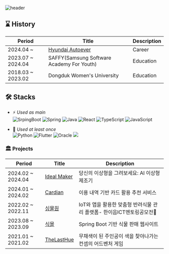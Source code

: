 
![header](https://capsule-render.vercel.app/api?type=speech&height=200&color=gradient&customColorList=18&text=nanagi&reversal=false&textBg=false&fontAlign=50&fontAlignY=39)





## ⌛ History  
|Period|Title|Description|
|---|---|---|
|2024.04 ~| [Hyundai Autoever](https://www.hyundai-autoever.com/kor/main/index.do)|Career
|2023.07 ~ 2024.04|SAFFY(Samsung Software Academy For Youth)|Education|
|2018.03 ~ 2023.02|Dongduk Women's University|Education|


## 🛠 Stacks
- ⚡ *Used as main*   
![SrpingBoot](https://img.shields.io/badge/SpringBoot-6DB33F?style=for-the-badge&logo=springboot&logoColor=white)
![Spring](https://img.shields.io/badge/spring-%236DB33F.svg?style=for-the-badge&logo=spring&logoColor=white)
![Java](https://img.shields.io/badge/java-%23ED8B00.svg?style=for-the-badge&logo=java&logoColor=white)
![React](https://img.shields.io/badge/react-%2320232a.svg?style=for-the-badge&logo=react&logoColor=%2361DAFB)
![TypeScript](https://img.shields.io/badge/typescript-%23007ACC.svg?style=for-the-badge&logo=typescript&logoColor=white)
![JavaScript](https://img.shields.io/badge/javascript-%23323330.svg?style=for-the-badge&logo=javascript&logoColor=%23F7DF1E)


- 🌱 *Used at least once*   
![Python](https://img.shields.io/badge/python-3670A0?style=for-the-badge&logo=python&logoColor=ffdd54)
![Flutter](https://img.shields.io/badge/Flutter-%2302569B.svg?style=for-the-badge&logo=Flutter&logoColor=white)
![Oracle](https://img.shields.io/badge/Oracle-F80000?style=for-the-badge&logo=oracle&logoColor=white)
  <img src="https://img.shields.io/badge/Thymeleaf-005F0F?style=for-the-badge&logo=thymeleaf&logoColor=white">

### 🏛️ Projects
|Period|Title|Description|
|---|---|---|
|2024.02 ~ 2024.04|[Ideal Maker](https://github.com/vovo-2/ideal-maker.git)|당신의 이상형을 그려보세요: AI 이상형 제조기|
|2024.01 ~ 2024.02|[Cardian](https://github.com/vovo-2/cardian)|이용 내역 기반 카드 활용 추천 서비스|
|2022.02 ~ 2022.11|[싱물원](https://github.com/seo-Ireu/singmul-won)|IoT와 앱을 활용한 맞춤형 반려식물 관리 플랫폼- 한이음ICT멘토링공모전👑|
|2023.08 ~ 2023.09|[식몰](https://github.com/mohyerolo/plantmall_boot)|Spring Boot 기반 식물 판매 웹사이트|
|2021.01 ~ 2021.02|[TheLastHue](https://github.com/seo-Ireu/theLastHue)|무채색이 된 주인공이 색을 찾아나가는 컨셉의 어드벤처 게임|
